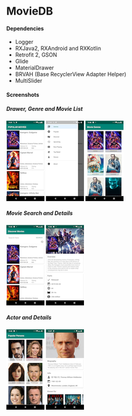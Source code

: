 # MovieDB

#### Dependencies
* Logger
* RXJava2, RXAndroid and RXKotlin
* Retrofit 2, GSON
* Glide
* MaterialDrawer
* BRVAH (Base RecyclerView Adapter Helper)
* MultiSlider

#### Screenshots
##### Drawer, Genre and Movie List
![Screenshot 1](./screenshots/1.png) ![Screenshot 2](./screenshots/2.png) ![Screenshot 3](./screenshots/3.png) 
##### Movie Search and Details
![Screenshot 4](./screenshots/4.png) ![Screenshot 5](./screenshots/5.png)
##### Actor and Details
![Screenshot 6](./screenshots/6.png) ![Screenshot 7](./screenshots/7.png)
